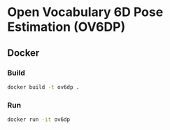 # Open Vocabulary 6D Pose Estimation (OV6DP)

## Docker

### Build

```bash
docker build -t ov6dp .
```

### Run

```bash
docker run -it ov6dp
```

